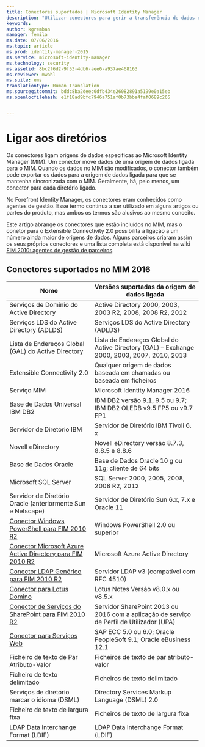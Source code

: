 ```yaml
---
title: Conectores suportados | Microsoft Identity Manager
description: "Utilizar conectores para gerir a transferência de dados entre MIM e os diretórios."
keywords: 
author: kgremban
manager: femila
ms.date: 07/06/2016
ms.topic: article
ms.prod: identity-manager-2015
ms.service: microsoft-identity-manager
ms.technology: security
ms.assetid: 8bc2f6d2-9f53-4db6-aee6-a937ae468163
ms.reviewer: mwahl
ms.suite: ems
translationtype: Human Translation
ms.sourcegitcommit: bddc8ba2deec0dfb434e26082891a5199e0a15eb
ms.openlocfilehash: e1f18ad9bfc7946a751af0b73bba4faf0689c265


---
```


# Ligar aos diretórios

Os conectores ligam origens de dados específicas ao Microsoft Identity Manager (MIM). Um conector move dados de uma origem de dados ligada para o MIM. Quando os dados no MIM são modificados, o conector também pode exportar os dados para a origem de dados ligada para que se mantenha sincronizada com o MIM. Geralmente, há, pelo menos, um conector para cada diretório ligado.

No Forefront Identity Manager, os conectores eram conhecidos como agentes de gestão. Esse termo continua a ser utilizado em alguns artigos ou partes do produto, mas ambos os termos são alusivos ao mesmo conceito.

Este artigo abrange os conectores que estão incluídos no MIM, mas o conetor para o Extensible Connectivity 2.0 possibilita a ligação a um número ainda maior de origens de dados. Alguns parceiros criaram assim os seus próprios conectores e uma lista completa está disponível na wiki [FIM 2010: agentes de gestão de parceiros](http://social.technet.microsoft.com/wiki/contents/articles/1589.fim-2010-management-agents-from-partners.aspx).

## Conectores suportados no MIM 2016

| Nome | Versões suportadas da origem de dados ligada |
| ---- | ----------------------------------------------- |
| Serviços de Domínio do Active Directory | Active Directory 2000, 2003, 2003 R2, 2008, 2008 R2, 2012 |
| Serviços LDS do Active Directory (ADLDS) | Serviços LDS do Active Directory (ADLDS) |
| Lista de Endereços Global (GAL) do Active Directory | Lista de Endereços Global do Active Directory (GAL) – Exchange 2000, 2003, 2007, 2010, 2013 |
| Extensible Connectivity 2.0 | Qualquer origem de dados baseada em chamadas ou baseada em ficheiros |
| Serviço MIM | Microsoft Identity Manager 2016 |
| Base de Dados Universal IBM DB2 | IBM DB2 versão 9.1, 9.5 ou 9.7; IBM DB2 OLEDB v9.5 FP5 ou v9.7 FP1 |
| Servidor de Diretório IBM | Servidor de Diretório IBM Tivoli 6. x |
| Novell eDirectory | Novell eDirectory versão 8.7.3, 8.8.5 e 8.8.6 |
| Base de Dados Oracle | Base de Dados Oracle 10 g ou 11g; cliente de 64 bits |
| Microsoft SQL Server | SQL Server 2000, 2005, 2008, 2008 R2, 2012 |
| Servidor de Diretório Oracle (anteriormente Sun e Netscape) | Servidor de Diretório Sun 6.x, 7.x e Oracle 11 |
| [Conector Windows PowerShell para FIM 2010 R2](https://msdn.microsoft.com/en-us/library/dn640417.aspx) | Windows PowerShell 2.0 ou superior |
| [Conector Microsoft Azure Active Directory para FIM 2010 R2](https://msdn.microsoft.com/en-us/library/dn511001.aspx) | Microsoft Azure Active Directory |
| [Conector LDAP Genérico para FIM 2010 R2](https://msdn.microsoft.com/en-us/library/dn510997.aspx) | Servidor LDAP v3 (compatível com RFC 4510) |
| [Conector para Lotus Domino](https://msdn.microsoft.com/en-us/library/hh859750.aspx) | Lotus Notes Versão v8.0.x ou v8.5.x |
| [Conector de Serviços do SharePoint para FIM 2010 R2](https://msdn.microsoft.com/en-us/library/dn511003.aspx) | Servidor SharePoint 2013 ou 2016 com a aplicação de serviço de Perfil de Utilizador (UPA) |
| [Conector para Serviços Web](https://www.microsoft.com/en-us/download/details.aspx?id=51495) | SAP ECC 5.0 ou 6.0; Oracle PeopleSoft 9.1; Oracle eBusiness 12.1 |
| Ficheiro de texto de Par Atributo-Valor | Ficheiros de texto de par atributo-valor |
| Ficheiro de texto delimitado | Ficheiros de texto delimitado |
| Serviços de diretório marcar o idioma (DSML) | Directory Services Markup Language (DSML) 2.0 |
| Ficheiro de texto de largura fixa | Ficheiros de texto de largura fixa |
| LDAP Data Interchange Format (LDIF) | LDAP Data Interchange Format (LDIF) |



<!--HONumber=Jul16_HO1-->


